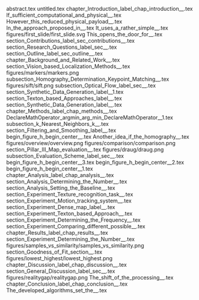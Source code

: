 abstract.tex
untitled.tex
chapter_Introduction_label_chap_introduction__.tex
If_sufficient_computational_and_physical__.tex
However_this_reduced_physical_payload__.tex
In_the_approach_proposed_in__.tex
It_uses_a_rather_simple__.tex
figures/first_slide/first_slide.svg
This_opens_the_door_for__.tex
section_Contributions_label_sec_contributions__.tex
section_Research_Questions_label_sec__.tex
section_Outline_label_sec_outline__.tex
chapter_Background_and_Related_Work__.tex
section_Vision_based_Localization_Methods__.tex
figures/markers/markers.png
subsection_Homography_Determination_Keypoint_Matching__.tex
figures/sift/sift.png
subsection_Optical_Flow_label_sec__.tex
section_Synthetic_Data_Generation_label__1.tex
section_Texton_based_Approaches_label__.tex
section_Synthetic_Data_Generation_label__.tex
chapter_Methods_label_chap_methods__.tex
DeclareMathOperator_argmin_arg_min_DeclareMathOperator__1.tex
subsection_k_Nearest_Neighbors_k__.tex
section_Filtering_and_Smoothing_label__.tex
begin_figure_h_begin_center__.tex
Another_idea_if_the_homography__.tex
figures/overview/overview.png
figures/comparison/comparison.png
section_Pillar_III_Map_evaluation__.tex
figures/draug/draug.png
subsection_Evaluation_Scheme_label_sec__.tex
begin_figure_h_begin_center__3.tex
begin_figure_h_begin_center__2.tex
begin_figure_h_begin_center__1.tex
chapter_Analysis_label_chap_analysis__.tex
section_Analysis_Determining_the_Number__.tex
section_Analysis_Setting_the_Baseline__.tex
section_Experiment_Texture_recognition_task__.tex
section_Experiment_Motion_tracking_system__.tex
section_Experiment_Dense_map_label__.tex
section_Experiment_Texton_based_Approach__.tex
section_Experiment_Determining_the_Frequency__.tex
section_Experiment_Comparing_different_possible__.tex
chapter_Results_label_chap_results__.tex
section_Experiment_Determining_the_Number__.tex
figures/samples_vs_similarity/samples_vs_similarity.png
section_Goodness_of_Fit_section__.tex
figures/lowest_highest/lowest_highest.png
chapter_Discussion_label_chap_discussion__.tex
section_General_Discussion_label_sec__.tex
figures/realitygap/realitygap.png
The_shift_of_the_processing__.tex
chapter_Conclusion_label_chap_conclusion__.tex
The_developed_algorithms_set_the__.tex